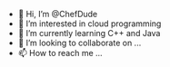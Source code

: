 - 👋 Hi, I’m @ChefDude
- 👀 I’m interested in cloud programming 
- 🌱 I’m currently learning C++ and Java
- 💞️ I’m looking to collaborate on ...
- 📫 How to reach me ...

<!---
ChefDude/ChefDude is a ✨ special ✨ repository because its `README.md` (this file) appears on your GitHub profile.
You can click the Preview link to take a look at your changes.
--->
